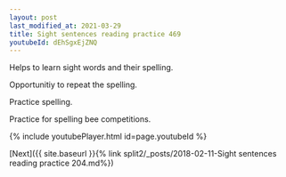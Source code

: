 ```yaml
---
layout: post
last_modified_at: 2021-03-29
title: Sight sentences reading practice 469
youtubeId: dEhSgxEjZNQ
---
```

 
 
Helps to learn sight words and their spelling.

Opportunitiy to repeat the spelling. 

Practice spelling. 
 
Practice for spelling bee competitions. 
 
{% include youtubePlayer.html id=page.youtubeId %}
 
 

[Next]({{ site.baseurl }}{% link  split2/_posts/2018-02-11-Sight sentences reading practice 204.md%})
 
